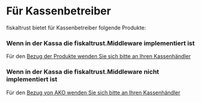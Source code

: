 # Für Kassenbetreiber

fiskaltrust bietet für Kassenbetreiber folgende Produkte:

### Wenn in der Kassa die fiskaltrust.Middleware implementiert ist

Für den [Bezug der Produkte wenden Sie sich bitte an Ihren Kassenhändler](Kassenhaendler.md) 



### Wenn in der Kassa die fiskaltrust.Middleware nicht implementiert ist

Für den [Bezug von AKO wenden Sie sich bitte an Ihren Kassenhändler](Kassenhaendler.md) 
